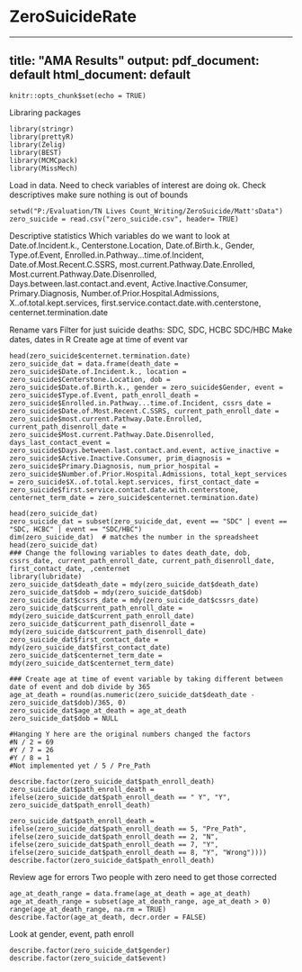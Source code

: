 # ZeroSuicideRate
---
title: "AMA Results"
output:
  pdf_document: default
  html_document: default
---

```{r setup, include=FALSE}
knitr::opts_chunk$set(echo = TRUE)
```
Libraring packages
```{r}
library(stringr)
library(prettyR)
library(Zelig)
library(BEST)
library(MCMCpack)
library(MissMech)
```
Load in data. Need to check variables of interest are doing ok.
Check descriptives make sure nothing is out of bounds
```{r}
setwd("P:/Evaluation/TN Lives Count_Writing/ZeroSuicide/Matt'sData")
zero_suicide = read.csv("zero_suicide.csv", header= TRUE)

```
Descriptive statistics
Which variables do we want to look at
Date.of.Incident.k., Centerstone.Location, Date.of.Birth.k., Gender, Type.of.Event, Enrolled.in.Pathway...time.of.Incident, Date.of.Most.Recent.C.SSRS, most.current.Pathway.Date.Enrolled, Most.current.Pathway.Date.Disenrolled, Days.between.last.contact.and.event, Active.Inactive.Consumer, Primary.Diagnosis, Number.of.Prior.Hospital.Admissions, X..of.total.kept.services, first.service.contact.date.with.centerstone, centernet.termination.date

Rename vars
Filter for just suicide deaths: SDC, SDC, HCBC SDC/HBC 
Make dates, dates in R
Create age at time of event var

```{r}
head(zero_suicide$centernet.termination.date)
zero_suicide_dat = data.frame(death_date = zero_suicide$Date.of.Incident.k., location = zero_suicide$Centerstone.Location, dob = zero_suicide$Date.of.Birth.k., gender = zero_suicide$Gender, event = zero_suicide$Type.of.Event, path_enroll_death = zero_suicide$Enrolled.in.Pathway...time.of.Incident, cssrs_date = zero_suicide$Date.of.Most.Recent.C.SSRS, current_path_enroll_date = zero_suicide$most.current.Pathway.Date.Enrolled, current_path_disenroll_date = zero_suicide$Most.current.Pathway.Date.Disenrolled, days_last_contact_event = zero_suicide$Days.between.last.contact.and.event, active_inactive = zero_suicide$Active.Inactive.Consumer, prim_diagnosis = zero_suicide$Primary.Diagnosis, num_prior_hospital = zero_suicide$Number.of.Prior.Hospital.Admissions, total_kept_services = zero_suicide$X..of.total.kept.services, first_contact_date = zero_suicide$first.service.contact.date.with.centerstone, centernet_term_date = zero_suicide$centernet.termination.date)

head(zero_suicide_dat)
zero_suicide_dat = subset(zero_suicide_dat, event == "SDC" | event == "SDC, HCBC" | event == "SDC/HBC")
dim(zero_suicide_dat)  # matches the number in the spreadsheet
head(zero_suicide_dat)
### Change the following variables to dates death_date, dob, cssrs_date, current_path_enroll_date, current_path_disenroll_date, first_contact_date, ,centernet
library(lubridate)
zero_suicide_dat$death_date = mdy(zero_suicide_dat$death_date)
zero_suicide_dat$dob = mdy(zero_suicide_dat$dob)
zero_suicide_dat$cssrs_date = mdy(zero_suicide_dat$cssrs_date)
zero_suicide_dat$current_path_enroll_date = mdy(zero_suicide_dat$current_path_enroll_date)
zero_suicide_dat$current_path_disenroll_date = mdy(zero_suicide_dat$current_path_disenroll_date)
zero_suicide_dat$first_contact_date = mdy(zero_suicide_dat$first_contact_date)
zero_suicide_dat$centernet_term_date = mdy(zero_suicide_dat$centernet_term_date)

### Create age at time of event variable by taking different between date of event and dob divide by 365
age_at_death = round(as.numeric(zero_suicide_dat$death_date - zero_suicide_dat$dob)/365, 0)
zero_suicide_dat$age_at_death = age_at_death
zero_suicide_dat$dob = NULL

#Hanging Y here are the original numbers changed the factors
#N / 2 = 69
#Y / 7 = 26
#Y / 8 = 1
#Not implemented yet / 5 / Pre_Path

describe.factor(zero_suicide_dat$path_enroll_death)
zero_suicide_dat$path_enroll_death = ifelse(zero_suicide_dat$path_enroll_death == " Y", "Y", zero_suicide_dat$path_enroll_death)

zero_suicide_dat$path_enroll_death = ifelse(zero_suicide_dat$path_enroll_death == 5, "Pre_Path", ifelse(zero_suicide_dat$path_enroll_death == 2, "N", ifelse(zero_suicide_dat$path_enroll_death == 7, "Y", ifelse(zero_suicide_dat$path_enroll_death == 8, "Y", "Wrong"))))
describe.factor(zero_suicide_dat$path_enroll_death)
```
Review age for errors
Two people with zero need to get those corrected
```{r}
age_at_death_range = data.frame(age_at_death = age_at_death)
age_at_death_range = subset(age_at_death_range, age_at_death > 0)
range(age_at_death_range, na.rm = TRUE)
describe.factor(age_at_death, decr.order = FALSE)
```
Look at gender, event, path enroll


```{r}
describe.factor(zero_suicide_dat$gender)
describe.factor(zero_suicide_dat$event)

```


